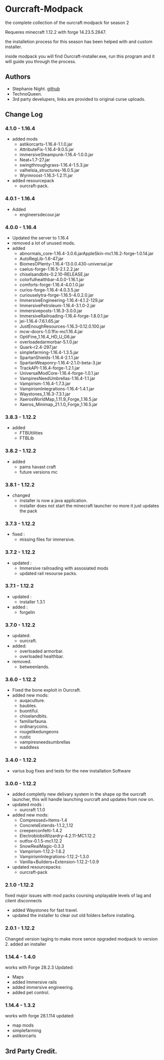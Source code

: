 # Ourcraft-Modpack

the complete collection of the ourcraft modpack for season 2 

Requeres minecraft 1.12.2 with forge 14.23.5.2847.

the installetion process for this season has been helped with and custom installer. 

inside modpack you will find Ourcraft-installer.exe, run this program and it will guide you through the process.

## Authors

- Stephanie Night. [github](https://github.com/StephanieHvenegaard)
- TechnoQueen.
- 3rd party develupers, links are provided to original curse uploads.

## Change Log
### 4.1.0 - 1.16.4 
- added mods
    - astikorcarts-1.16.4-1.1.0.jar
    - AttributeFix-1.16.4-9.0.5.jar
    - immersiveSteampunk-1.16.4-1.0.0.jar
    - Neat+1.7-27.jar
    - swingthroughgrass-1.16.4-1.5.3.jar
    - valhelsia_structures-16.0.5.jar
    - Wyrmroost-1.16.3-1.2.11.jar
- added resourcepack
    - ourcraft-pack.

### 4.0.1 - 1.16.4
- Added 
    - engineersdecour.jar

### 4.0.0 - 1.16.4 
- Updated the server to 1.16.4 
- removed a lot of unused mods. 
- added 
    - abnormals_core-1.16.4-3.0.6.jarAppleSkin-mc1.16.2-forge-1.0.14.jar
    - AutoRegLib-1.6-47.jar
    - BiomesOPlenty-1.16.4-13.0.0.430-universal.jar
    - caelus-forge-1.16.5-2.1.2.2.jar
    - chiselsandbits-0.2.10-RELEASE.jar
    - colorfulhealthbar-4.0.0-1.16.1.jar
    - comforts-forge-1.16.4-4.0.1.0.jar
    - curios-forge-1.16.4-4.0.3.5.jar
    - curiouselytra-forge-1.16.5-4.0.2.0.jar
    - ImmersiveEngineering-1.16.4-4.1.2-129.jar
    - ImmersivePetroleum-1.16.4-3.1.0-2.jar
    - immersiveposts-1.16.3-3.0.0.jar
    - ImmersiveRailroading-1.16.4-forge-1.8.0.1.jar
    - jei-1.16.4-7.6.1.65.jar
    - JustEnoughResources-1.16.3-0.12.0.100.jar
    - mcw-doors-1.0.1fix-mc1.16.4.jar
    - OptiFine_1.16.4_HD_U_G6.jar
    - overloadedarmorbar-5.1.0.jar
    - Quark-r2.4-297.jar
    - simplefarming-1.16.4-1.3.5.jar
    - SpartanShields-1.16.4-2.1.1.jar
    - SpartanWeaponry-1.16.4-2.1.0-beta-3.jar
    - TrackAPI-1.16.4-forge-1.2.1.jar
    - UniversalModCore-1.16.4-forge-1.0.1.jar
    - VampiresNeedUmbrellas-1.16.4-1.1.jar
    - Vampirism-1.16.4-1.7.3.jar
    - VampirismIntegrations-1.16.4-1.4.1.jar
    - Waystones_1.16.3-7.3.1.jar
    - XaerosWorldMap_1.11.9_Forge_1.16.5.jar
    - Xaeros_Minimap_21.1.0_Forge_1.16.5.jar

### 3.8.3 - 1.12.2
- added 
    - FTBUtilities
    - FTBLib
### 3.8.2 - 1.12.2
- added 
    - pams havast craft 
    - future versions mc
### 3.8.1 - 1.12.2
- changed 
    - installer is now a java application.
    - installer does not start the minecraft launcher no more it just updates the pack
### 3.7.3 - 1.12.2
- fixed : 
    - missing files for immersive.
### 3.7.2 - 1.12.2
- updated : 
    - Immersive railroading with assosiated mods 
    - updated rail resourse packs.
### 3.7.1 - 1.12.2
- updated : 
    - installer 1.3.1
- added : 
    - forgelin
### 3.7.0 - 1.12.2
- updated:
    - ourcraft. 
- added: 
    - overloaded armorbar.
    - overloaded healthbar.
- removed.
    - betweenlands.
### 3.6.0 - 1.12.2
- Fixed the bone exploit in Ourcraft.
- added new mods: 
    - auqaculture.
    - baubles.
    - buontiful.
    - chiselandbits.
    - familiarfauna.
    - ordinarycoins.
    - rougelikedungeons
    - rustic
    - vampiresneedsumbrellas
    - waddless
### 3.4.0 - 1.12.2
- varius bug fixes and tests for the new installation Software

### 3.0.0 - 1.12.2
- added completly new delivary  system in the shape op the ourcraft launcher, this will handle launching ourcraft and updates from now on.
- updated mods : 
    - ourcraft 1.1.0
- added new mods: 
    - Compressed+Items-1.4
    - ConcreteExtends-1.1.2_1.12
    - creeperconfetti-1.4.2
    - ElectroblobsWizardry-4.2.11-MC1.12.2
    - outfox-0.1.5-mc1.12.2
    - SnowRealMagic-0.3.3
    - Vampirism-1.12.2-1.6.2
    - VampirismIntegrations-1.12.2-1.3.0
    - Vanilla+Builders+Extension-1.12.2-1.0.9
- updated resourcepacks: 
    - ourcraft-pack
    
### 2.1.0 -1.12.2
fixed major issues with mod packs coursing unplayable levels of lag and client disconnects 
- added Waystones for fast travel.
- updated the installer to clear out old folders before installing.

### 2.0.1 - 1.12.2
Changed version taging to make more sence 
opgraded modpack to version 2. 
added an installer

### 1.14.4 - 1.4.0 
works with Forge 28.2.3
Updated: 
 - Maps 
 - added Immersive rails 
 - added immersive engineering.
 - added pet control.

### 1.14.4 - 1.3.2
works with forge 28.1.114
updated: 
 - map mods 
 - simplefarming
 - astikorcarts


## 3rd Party Credit.
